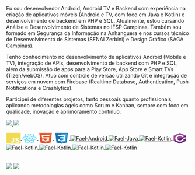 Eu sou desenvolvedor Android, Android TV e Backend com experiência na criação de aplicativos móveis (Android e TV, com foco em Java e Kotlin) e desenvolvimento de backend em PHP e SQL. Atualmente, estou cursando Análise e Desenvolvimento de Sistemas no IFSP Campinas. Também sou formado em Segurança da Informação na Anhanguera e nos cursos técnico de Desenvolvimento de Sistemas (SENAI Zerbini) e Design Gráfico (SAGA Campinas).

Tenho conhecimento no desenvolvimento de aplicativos Android (Mobile e TV), integração de APIs, desenvolvimento de backend com PHP e SQL, além da submissão de apps para a Play Store, App Store e Smart TVs (Tizen/webOS). Atuo com controle de versão utilizando Git e integração de serviços em nuvem com Firebase (Realtime Database, Authentication, Push Notifications e Crashlytics).

Participei de diferentes projetos, tanto pessoais quanto profissionais, aplicando metodologias ágeis como Scrum e Kanban, sempre com foco em qualidade, inovação e aprimoramento contínuo.


<div>
  <a href="https://github.com/FaelDebroi">
  <img height="180em" src="https://github-readme-stats.vercel.app/api?username=FaelDebroi&show_icons=true&theme=cobalt&include_all_commits=true&count_private=true"/>
  <img height="180em" src="https://github-readme-stats.vercel.app/api/top-langs/?username=FaelDebroi&layout=compact&langs_count=7&theme=cobalt"/>
</div>
<div style="display: inline_block"><br>
  <img align="center" alt="Fael-Js" height="30" width="40" src="https://raw.githubusercontent.com/devicons/devicon/master/icons/javascript/javascript-plain.svg">
  <img align="center" alt="Fael-React" height="30" width="40" src="https://raw.githubusercontent.com/devicons/devicon/master/icons/react/react-original.svg">
  <img align="center" alt="Fael-HTML" height="30" width="40" src="https://raw.githubusercontent.com/devicons/devicon/master/icons/html5/html5-original.svg">
  <img align="center" alt="Fael-CSS" height="30" width="40" src="https://raw.githubusercontent.com/devicons/devicon/master/icons/css3/css3-original.svg">
  <img align="center" alt="Fael-Android" height="30" width="40" src="https://cdn.jsdelivr.net/gh/devicons/devicon/icons/android/android-original.svg">
  <img align="center" alt="Fael-Java" height="30" width="40" src="https://cdn.jsdelivr.net/gh/devicons/devicon/icons/java/java-original.svg">
  <img align="center" alt="Fael-Kotlin" height="30" width="40" src="https://cdn.jsdelivr.net/gh/devicons/devicon/icons/kotlin/kotlin-original.svg">
  <img align="center" alt="Fael-Csharp" height="30" width="40" src="https://raw.githubusercontent.com/devicons/devicon/master/icons/csharp/csharp-original.svg">
  <img align="center" alt="Fael-Kotlin" height="30" width="40" src="https://cdn.jsdelivr.net/gh/devicons/devicon/icons/mysql/mysql-original.svg">
  <img align="center" alt="Fael-Kotlin" height="30" width="40" src="https://cdn.jsdelivr.net/gh/devicons/devicon/icons/postgresql/postgresql-original.svg">
  <img align="center" alt="Fael-Kotlin" height="30" width="40" src="https://cdn.jsdelivr.net/gh/devicons/devicon/icons/photoshop/photoshop-plain.svg">
  <img align="center" alt="Fael-Kotlin" height="30" width="40" src="https://cdn.jsdelivr.net/gh/devicons/devicon/icons/illustrator/illustrator-plain.svg">
  
</div>
  <br><br>
     <a href="https://www.instagram.com/fael_debroi/" target="_blank"><img src="https://img.shields.io/badge/-Instagram-%23E4405F?style=for-the-badge&logo=instagram&logoColor=white" target="_blank"></a>
<!--   <a href = "https://mail.google.com/mail/u/?authuser=rafaeldebroi@gmail.com&?shva=1#contact/0123456789ABCDEF"><img src="https://img.shields.io/badge/-Gmail-%23333?style=for-the-badge&logo=gmail&logoColor=white" target="_blank"></a> -->
  <a href="https://www.linkedin.com/in/rafaeldebroi/" target="_blank"><img src="https://img.shields.io/badge/-LinkedIn-%230077B5?style=for-the-badge&logo=linkedin&logoColor=white" target="_blank"></a> 
 <br><br>
